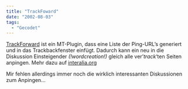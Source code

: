 ```yaml
---
title: "TrackFoward"
date: "2002-08-03"
tags:
  - "Gecodet"
---
```


[TrackForward](https://web.archive.org/web/20040628084519/http://philringnalda.com/archives/002284.php) ist ein MT-Plugin, dass eine Liste der Ping-URL’s generiert und in das Trackbackfenster einfügt. Dadurch kann ein neu in die Diskussion Einsteigender _(!wordcreation!)_ gleich alle ver’_track_‘ten Seiten anpingen. Mehr dazu auf [interalia.org](https://web.archive.org/web/20040628084519/http://www.interalia.org/archives/001200.php)

Mir fehlen allerdings immer noch die wirklich interessanten Diskussionen zum Anpingen…
